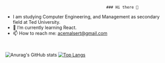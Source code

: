                                                 ### Hi there 👋

- I am studying Computer Engineering, and Management as secondary field at Ted University. 
- 🌱 I’m currently learning React.
- 📫 How to reach me: acemalsert@gmail.com

<br>


![Anurag's GitHub stats](https://github-readme-stats.vercel.app/api?username=acemalsert&show_icons=true&theme=radical) [![Top Langs](https://github-readme-stats.vercel.app/api/top-langs/?username=acemalsert&langs_count=8)](https://github.com/anuraghazra/github-readme-stats)
  





